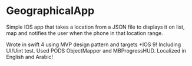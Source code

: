 # GeographicalApp
Simple IOS app that takes a location from a JSON file to displays it on list, map and notifies the user when the phone in that location range.

Wrote in swift 4 using MVP design pattern and targets +IOS 9! Including UI/Uint test.
Used PODS ObjectMapper and MBProgressHUD.
Localized in English and Arabic!
